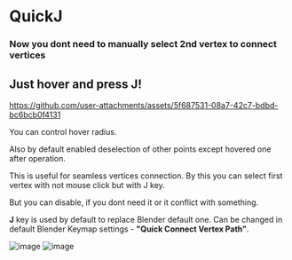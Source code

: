 # QuickJ
### Now you dont need to manually select 2nd vertex to connect vertices
## **Just hover and press J!**

https://github.com/user-attachments/assets/5f687531-08a7-42c7-bdbd-bc6bcb0f4131

You can control hover radius.

Also by default enabled deselection of other points except hovered one after operation.

This is useful for seamless vertices connection. By this you can select first vertex with not mouse click but with J key.  

But you can disable, if you dont need it or it conflict with something.

**J** key is used by default to replace Blender default one. Can be changed in default Blender Keymap settings - **"Quick Connect Vertex Path"**.

![image](https://github.com/user-attachments/assets/749bd11f-f249-485c-ab10-c1d7ace7b706)
![image](https://github.com/user-attachments/assets/4e049da5-3cfc-4ae6-9eab-c01badc1aa46)
